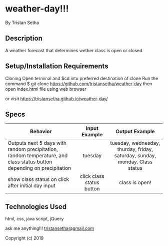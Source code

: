 # weather-day!!!

By Tristan Setha

## Description

A weather forecast that determines wether class is open or closed.


## Setup/Installation Requirements

Cloning
Open terminal and $cd into preferred destination of clone
Run the command $ git clone https://github.com/tristansetha/weather-day
then  open index.html file using web browser

or visit https://tristansetha.github.io/weather-day/

## Specs

|   Behavior                          | Input Example | Output Example |
| ------------------------------------|:-------------:| :-------------:|
|  Outputs next 5 days with random precipitation, random temperature, and class status button depending on precipitation |  tuesday   |  tuesday, wednesday, thurday, friday, saturday, sunday, monday. Class status              |
|  show class status on click after initial day input  | click class status button| class is open!  |


## Technologies Used
html, css, java script, jQuery

ask me anything!!! tristansetha@gmail.com

Copyright (c) 2019
